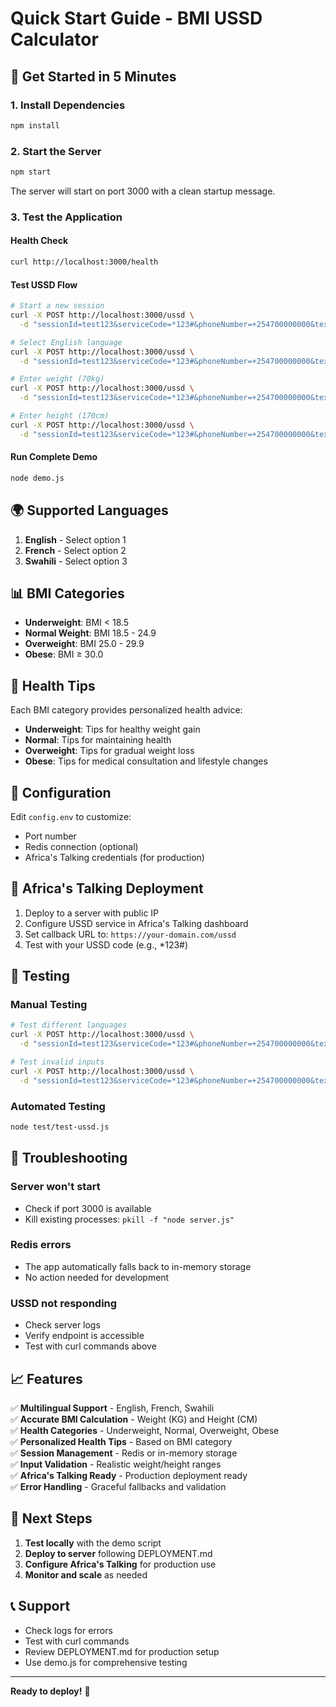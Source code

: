 # Quick Start Guide - BMI USSD Calculator

## 🚀 Get Started in 5 Minutes

### 1. Install Dependencies

```bash
npm install
```

### 2. Start the Server

```bash
npm start
```

The server will start on port 3000 with a clean startup message.

### 3. Test the Application

#### Health Check

```bash
curl http://localhost:3000/health
```

#### Test USSD Flow

```bash
# Start a new session
curl -X POST http://localhost:3000/ussd \
  -d "sessionId=test123&serviceCode=*123#&phoneNumber=+254700000000&text="

# Select English language
curl -X POST http://localhost:3000/ussd \
  -d "sessionId=test123&serviceCode=*123#&phoneNumber=+254700000000&text=1"

# Enter weight (70kg)
curl -X POST http://localhost:3000/ussd \
  -d "sessionId=test123&serviceCode=*123#&phoneNumber=+254700000000&text=70"

# Enter height (170cm)
curl -X POST http://localhost:3000/ussd \
  -d "sessionId=test123&serviceCode=*123#&phoneNumber=+254700000000&text=170"
```

#### Run Complete Demo

```bash
node demo.js
```

## 🌍 Supported Languages

1. **English** - Select option 1
2. **French** - Select option 2
3. **Swahili** - Select option 3

## 📊 BMI Categories

- **Underweight**: BMI < 18.5
- **Normal Weight**: BMI 18.5 - 24.9
- **Overweight**: BMI 25.0 - 29.9
- **Obese**: BMI ≥ 30.0

## 🏥 Health Tips

Each BMI category provides personalized health advice:

- **Underweight**: Tips for healthy weight gain
- **Normal**: Tips for maintaining health
- **Overweight**: Tips for gradual weight loss
- **Obese**: Tips for medical consultation and lifestyle changes

## 🔧 Configuration

Edit `config.env` to customize:

- Port number
- Redis connection (optional)
- Africa's Talking credentials (for production)

## 📱 Africa's Talking Deployment

1. Deploy to a server with public IP
2. Configure USSD service in Africa's Talking dashboard
3. Set callback URL to: `https://your-domain.com/ussd`
4. Test with your USSD code (e.g., \*123#)

## 🧪 Testing

### Manual Testing

```bash
# Test different languages
curl -X POST http://localhost:3000/ussd \
  -d "sessionId=test123&serviceCode=*123#&phoneNumber=+254700000000&text=2"  # French

# Test invalid inputs
curl -X POST http://localhost:3000/ussd \
  -d "sessionId=test123&serviceCode=*123#&phoneNumber=+254700000000&text=abc"  # Invalid weight
```

### Automated Testing

```bash
node test/test-ussd.js
```

## 🐛 Troubleshooting

### Server won't start

- Check if port 3000 is available
- Kill existing processes: `pkill -f "node server.js"`

### Redis errors

- The app automatically falls back to in-memory storage
- No action needed for development

### USSD not responding

- Check server logs
- Verify endpoint is accessible
- Test with curl commands above

## 📈 Features

✅ **Multilingual Support** - English, French, Swahili  
✅ **Accurate BMI Calculation** - Weight (KG) and Height (CM)  
✅ **Health Categories** - Underweight, Normal, Overweight, Obese  
✅ **Personalized Health Tips** - Based on BMI category  
✅ **Session Management** - Redis or in-memory storage  
✅ **Input Validation** - Realistic weight/height ranges  
✅ **Africa's Talking Ready** - Production deployment ready  
✅ **Error Handling** - Graceful fallbacks and validation

## 🎯 Next Steps

1. **Test locally** with the demo script
2. **Deploy to server** following DEPLOYMENT.md
3. **Configure Africa's Talking** for production use
4. **Monitor and scale** as needed

## 📞 Support

- Check logs for errors
- Test with curl commands
- Review DEPLOYMENT.md for production setup
- Use demo.js for comprehensive testing

---

**Ready to deploy!** 🚀
